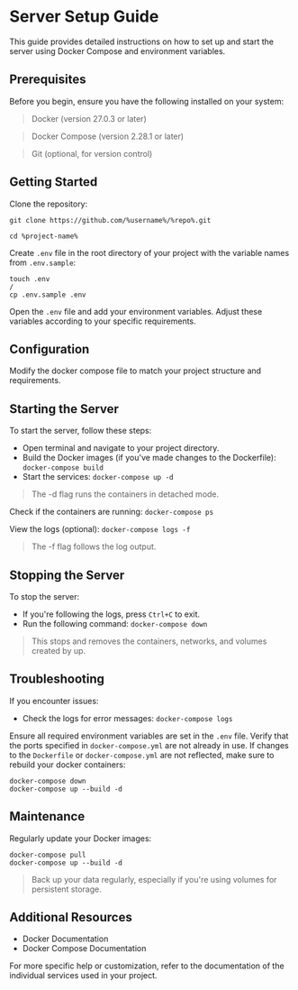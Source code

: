 # Server Setup Guide
This guide provides detailed instructions on how to set up and start the server using Docker Compose and environment variables.

## Prerequisites
Before you begin, ensure you have the following installed on your system:

> Docker (version 27.0.3 or later)

> Docker Compose (version 2.28.1 or later)

> Git (optional, for version control)

## Getting Started

Clone the repository:
 
`git clone https://github.com/%username%/%repo%.git`

`cd %project-name%`

Create `.env` file in the root directory of your project with the variable names from `.env.sample`:

```
touch .env 
/
cp .env.sample .env
```

Open the `.env` file and add your environment variables. Adjust these variables according to your specific requirements.

## Configuration
Modify the docker compose file to match your project structure and requirements.

## Starting the Server
To start the server, follow these steps:

* Open terminal and navigate to your project directory.
* Build the Docker images (if you've made changes to the Dockerfile):
`docker-compose build`
* Start the services:
`docker-compose up -d`
> The -d flag runs the containers in detached mode.

Check if the containers are running:
`docker-compose ps`

View the logs (optional):
`docker-compose logs -f`
> The -f flag follows the log output.

## Stopping the Server

To stop the server:

* If you're following the logs, press `Ctrl+C` to exit.
* Run the following command:
`docker-compose down`

> This stops and removes the containers, networks, and volumes created by up.

## Troubleshooting
If you encounter issues:

* Check the logs for error messages:
`docker-compose logs`

Ensure all required environment variables are set in the `.env` file.
Verify that the ports specified in `docker-compose.yml` are not already in use.
If changes to the `Dockerfile` or `docker-compose.yml` are not reflected, make sure to rebuild your docker containers:
```
docker-compose down
docker-compose up --build -d
```

## Maintenance

Regularly update your Docker images:
```
docker-compose pull
docker-compose up --build -d
```

> Back up your data regularly, especially if you're using volumes for persistent storage.

## Additional Resources

* Docker Documentation
* Docker Compose Documentation

For more specific help or customization, refer to the documentation of the individual services used in your project.